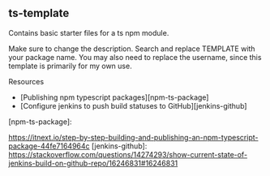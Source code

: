 ## ts-template
Contains basic starter files for a ts npm module.

Make sure to change the description. Search and replace TEMPLATE with your package name. You may also need to replace the username, since this template is primarily for my own use.

Resources
 * [Publishing npm typescript packages][npm-ts-package]
 * [Configure jenkins to push build statuses to GitHub][jenkins-github]



 <!-- Links -->
 [npm-ts-package]:

https://itnext.io/step-by-step-building-and-publishing-an-npm-typescript-package-44fe7164964c
 [jenkins-github]:
 https://stackoverflow.com/questions/14274293/show-current-state-of-jenkins-build-on-github-repo/16246831#16246831